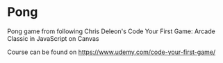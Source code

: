 # Pong
Pong game from following Chris Deleon's Code Your First Game: Arcade Classic in JavaScript on Canvas  

Course can be found on https://www.udemy.com/code-your-first-game/
